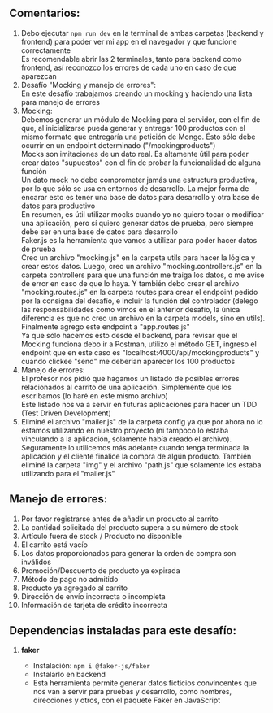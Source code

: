## Comentarios:

1. Debo ejecutar `npm run dev` en la terminal de ambas carpetas (backend y frontend) para poder ver mi app en el navegador y que funcione correctamente <br>
   Es recomendable abrir las 2 terminales, tanto para backend como frontend, así reconozco los errores de cada uno en caso de que aparezcan
2. Desafío "Mocking y manejo de errores": <br>
   En este desafío trabajamos creando un mocking y haciendo una lista para manejo de errores
3. Mocking: <br>
   Debemos generar un módulo de Mocking para el servidor, con el fin de que, al inicializarse pueda generar y entregar 100 productos con el mismo formato que entregaría una petición de Mongo. Ésto sólo debe ocurrir en un endpoint determinado ("/mockingproducts") <br>
   Mocks son imitaciones de un dato real. Es altamente útil para poder crear datos "supuestos" con el fin de probar la funcionalidad de alguna función <br>
   Un dato mock no debe comprometer jamás una estructura productiva, por lo que sólo se usa en entornos de desarrollo. La mejor forma de encarar esto es tener una base de datos para desarrollo y otra base de datos para productivo <br>
   En resumen, es útil utilizar mocks cuando yo no quiero tocar o modificar una aplicación, pero sí quiero generar datos de prueba, pero siempre debe ser en una base de datos para desarrollo <br>
   Faker.js es la herramienta que vamos a utilizar para poder hacer datos de prueba <br>
   Creo un archivo "mocking.js" en la carpeta utils para hacer la lógica y crear estos datos. Luego, creo un archivo "mocking.controllers.js" en la carpeta controllers para que una función me traiga los datos, o me avise de error en caso de que lo haya. Y también debo crear el archivo "mocking.routes.js" en la carpeta routes para crear el endpoint pedido por la consigna del desafío, e incluir la función del controlador (delego las responsabilidades como vimos en el anterior desafío, la única diferencia es que no creo un archivo en la carpeta models, sino en utils). Finalmente agrego este endpoint a "app.routes.js" <br>
   Ya que sólo hacemos esto desde el backend, para revisar que el Mocking funciona debo ir a Postman, utilizo el método GET, ingreso el endpoint que en este caso es "localhost:4000/api/mockingproducts" y cuando clickee "send" me deberían aparecer los 100 productos
4. Manejo de errores: <br>
   El profesor nos pidió que hagamos un listado de posibles errores relacionados al carrito de una aplicación. Simplemente que los escribamos (lo haré en este mismo archivo) <br>
   Este listado nos va a servir en futuras aplicaciones para hacer un TDD (Test Driven Development)
5. Eliminé el archivo "mailer.js" de la carpeta config ya que por ahora no lo estamos utilizando en nuestro proyecto (ni tampoco lo estaba vinculando a la aplicación, solamente había creado el archivo). Seguramente lo utilicemos más adelante cuando tenga terminada la aplicación y el cliente finalice la compra de algún producto. También eliminé la carpeta "img" y el archivo "path.js" que solamente los estaba utilizando para el "mailer.js"



## Manejo de errores:

1. Por favor registrarse antes de añadir un producto al carrito
2. La cantidad solicitada del producto supera a su número de stock
3. Artículo fuera de stock / Producto no disponible
4. El carrito está vacío
5. Los datos proporcionados para generar la orden de compra son inválidos
6. Promoción/Descuento de producto ya expirada
7. Método de pago no admitido
8. Producto ya agregado al carrito
9. Dirección de envío incorrecta o incompleta
10. Información de tarjeta de crédito incorrecta



## Dependencias instaladas para este desafío:

1. **faker**

   - Instalación: `npm i @faker-js/faker`
   - Instalarlo en backend
   - Esta herramienta permite generar datos ficticios convincentes que nos van a servir para pruebas y desarrollo, como nombres, direcciones y otros, con el paquete Faker en JavaScript